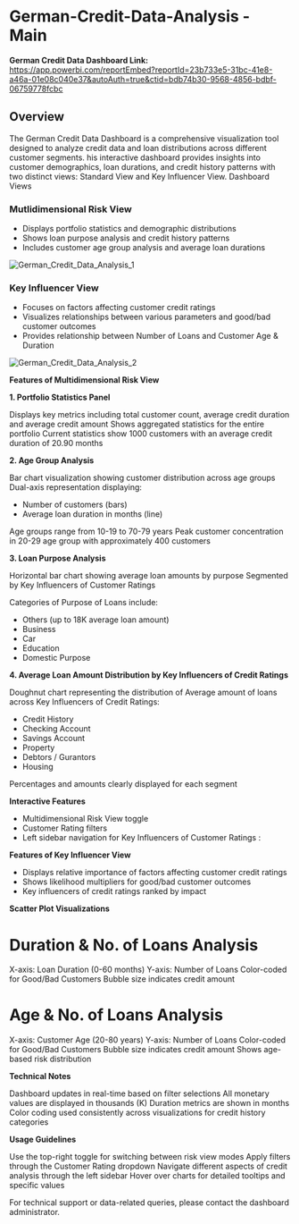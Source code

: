 # German-Credit-Data-Analysis - Main
**German Credit Data Dashboard Link:**  https://app.powerbi.com/reportEmbed?reportId=23b733e5-31bc-41e8-a46a-01e08c040e37&autoAuth=true&ctid=bdb74b30-9568-4856-bdbf-06759778fcbc

## Overview
The German Credit Data Dashboard is a comprehensive visualization tool designed to analyze credit data and loan distributions across different customer segments. his interactive dashboard provides insights into customer demographics, loan durations, and credit history patterns with two distinct views: Standard View and Key Influencer View.
Dashboard Views

### Mutlidimensional Risk View

* Displays portfolio statistics and demographic distributions
* Shows loan purpose analysis and credit history patterns
* Includes customer age group analysis and average loan durations

![German_Credit_Data_Analysis_1](https://github.com/user-attachments/assets/e07d7e12-b3bb-48a3-850d-ad6ebaa0231c)

### Key Influencer View

* Focuses on factors affecting customer credit ratings
* Visualizes relationships between various parameters and good/bad customer outcomes
* Provides relationship between Number of Loans and Customer Age & Duration

![German_Credit_Data_Analysis_2](https://github.com/user-attachments/assets/f8f96817-a713-422d-8801-36c261f4eb94)


**Features of Multidimensional Risk View**

**1. Portfolio Statistics Panel**

Displays key metrics including total customer count, average credit duration and average credit amount
Shows aggregated statistics for the entire portfolio
Current statistics show 1000 customers with an average credit duration of 20.90 months

**2. Age Group Analysis**

Bar chart visualization showing customer distribution across age groups
Dual-axis representation displaying:

* Number of customers (bars)
* Average loan duration in months (line)


Age groups range from 10-19 to 70-79 years
Peak customer concentration in 20-29 age group with approximately 400 customers

**3. Loan Purpose Analysis**

Horizontal bar chart showing average loan amounts by purpose
Segmented by Key Influencers of Customer Ratings

Categories of Purpose of Loans include:

* Others (up to 18K average loan amount)
* Business
* Car
* Education
* Domestic Purpose

**4. Average Loan Amount Distribution by Key Influencers of Credit Ratings**

Doughnut chart representing the distribution of Average amount of loans across Key Influencers of Credit Ratings: 

* Credit History
* Checking Account
* Savings Account
* Property
* Debtors / Gurantors
* Housing


Percentages and amounts clearly displayed for each segment



**Interactive Features**

* Multidimensional Risk View toggle
* Customer Rating filters
* Left sidebar navigation for Key Influencers of Customer Ratings :
  


**Features of Key Influencer View**

* Displays relative importance of factors affecting customer credit ratings
* Shows likelihood multipliers for good/bad customer outcomes
* Key influencers of credit ratings ranked by impact

**Scatter Plot Visualizations**

# Duration & No. of Loans Analysis

X-axis: Loan Duration (0-60 months)
Y-axis: Number of Loans
Color-coded for Good/Bad Customers
Bubble size indicates credit amount


# Age & No. of Loans Analysis

X-axis: Customer Age (20-80 years)
Y-axis: Number of Loans
Color-coded for Good/Bad Customers
Bubble size indicates credit amount
Shows age-based risk distribution




**Technical Notes**

Dashboard updates in real-time based on filter selections
All monetary values are displayed in thousands (K)
Duration metrics are shown in months
Color coding used consistently across visualizations for credit history categories

**Usage Guidelines**

Use the top-right toggle for switching between risk view modes
Apply filters through the Customer Rating dropdown
Navigate different aspects of credit analysis through the left sidebar
Hover over charts for detailed tooltips and specific values

For technical support or data-related queries, please contact the dashboard administrator.
